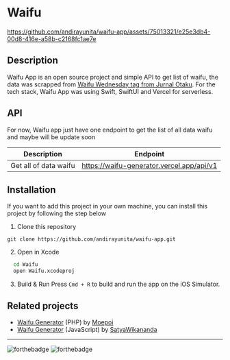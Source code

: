 # Waifu
https://github.com/andirayunita/waifu-app/assets/75013321/e25e3db4-00d8-416e-a58b-c2168fc1ae7e

## Description

Waifu App is an open source project and simple API to get list of waifu, the data was scrapped from [Waifu Wednesday tag from Jurnal Otaku](http://jurnalotaku.com/tag/waifu-wednesday/). For the tech stack, Waifu App was using Swift, SwiftUI and Vercel for serverless.

## API

For now, Waifu app just have one endpoint to get the list of all data waifu and maybe will be update soon

| Description           | Endpoint                                  |
| --------------------- | ----------------------------------------- |
| Get all of data waifu | https://waifu-generator.vercel.app/api/v1 |

## Installation

If you want to add this project in your own machine, you can install this project by following the step below

1. Clone this repository

```
git clone https://github.com/andirayunita/waifu-app.git
```

2. Open in Xcode

 ```bash
   cd Waifu
   open Waifu.xcodeproj
 ```

3. Build & Run
Press `Cmd + R` to build and run the app on the iOS Simulator.

## Related projects

- [Waifu Generator](https://github.com/moepoi/WaifuGenerator) (PHP) by [Moepoi](https://github.com/moepoi)
- [Waifu Generator](https://github.com/satyawikananda/waifu-generator) (JavaScript) by [SatyaWikananda](https://github.com/satyawikananda)

---

![forthebadge](https://forthebadge.com/images/badges/built-with-love.svg)
![forthebadge](https://forthebadge.com/images/badges/made-with-swift.svg)
